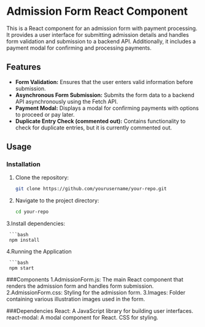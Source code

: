 # Admission Form React Component

This is a React component for an admission form with payment processing. It provides a user interface for submitting admission details and handles form validation and submission to a backend API. Additionally, it includes a payment modal for confirming and processing payments.

## Features

- **Form Validation:** Ensures that the user enters valid information before submission.
- **Asynchronous Form Submission:** Submits the form data to a backend API asynchronously using the Fetch API.
- **Payment Modal:** Displays a modal for confirming payments with options to proceed or pay later.
- **Duplicate Entry Check (commented out):** Contains functionality to check for duplicate entries, but it is currently commented out.

## Usage

### Installation

1. Clone the repository:

      ```bash
      git clone https://github.com/yourusername/your-repo.git

2. Navigate to the project directory:
  
     ```bash
     cd your-repo


3.Install dependencies:

     ```bash
     npm install

4.Running the Application
  
     ```bash
     npm start



###Components
1.AdmissionForm.js: The main React component that renders the admission form and handles form submission.
2.AdmissionForm.css: Styling for the admission form.
3.Images: Folder containing various illustration images used in the form.

###Dependencies
React: A JavaScript library for building user interfaces.
react-modal: A modal component for React.
CSS for styling.
